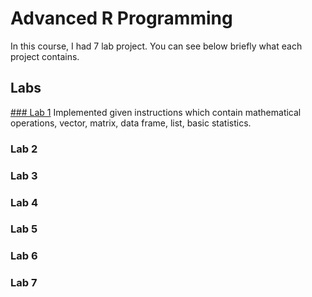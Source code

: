 # Advanced R Programming

In this course, I had 7 lab project. You can see below briefly what each project contains.

## Labs

[### Lab 1](Lab%201/)
Implemented given instructions which contain mathematical operations, vector, matrix, data frame, list, basic statistics.

### Lab 2

### Lab 3

### Lab 4

### Lab 5

### Lab 6

### Lab 7